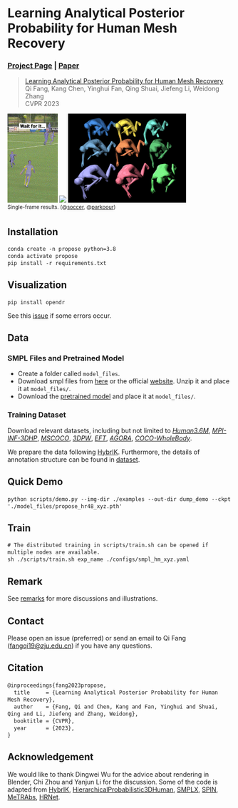# Learning Analytical Posterior Probability for Human Mesh Recovery
### [Project Page](https://netease-gameai.github.io/ProPose/) | [Paper](https://netease-gameai.github.io/ProPose/static/assets/CVPR2023_ProPose.pdf)

> [Learning Analytical Posterior Probability for Human Mesh Recovery](https://netease-gameai.github.io/ProPose/static/assets/CVPR2023_ProPose.pdf)    
> Qi Fang, Kang Chen, Yinghui Fan, Qing Shuai, Jiefeng Li, Weidong Zhang  
> CVPR 2023  

<div align="left">
<img src="assets/soccer.gif" height="200"> <img src="assets/parkour.gif" height="200"> <img src="assets/samples.png" height="200">
<br>
<sup>
Single-frame results. (@<a href="https://www.youtube.com/watch?v=hS3UGaZSAuk&ab_channel=Joris">soccer</a>, @<a href="https://www.youtube.com/watch?v=uqOWoeJ7bpo&ab_channel=urbanamadei">parkoour</a>)
</sup>
</div>

## Installation  
```
conda create -n propose python=3.8
conda activate propose
pip install -r requirements.txt
```

## Visualization
```
pip install opendr
```
See this [issue](https://github.com/akanazawa/hmr/issues/82#issuecomment-557430371) if some errors occur.

## Data
### SMPL Files and Pretrained Model  
- Create a folder called `model_files`.
- Download smpl files from [here](https://drive.google.com/file/d/1BKLS7gTVP6Rsw775r12OyQUB6At1tJBv/view?usp=share_link) or the official [website](https://smpl.is.tue.mpg.de/). Unzip it and place it at `model_files/`. 
- Download the [pretrained model](https://drive.google.com/file/d/1F0fnbRxvB0xE117iGxUiDpG-CFzJqN2r/view?usp=share_link) and place it at `model_files/`.

### Training Dataset  
Download relevant datasets, including but not limited to [*Human3.6M*](http://vision.imar.ro/human3.6m/description.php), [*MPI-INF-3DHP*](https://vcai.mpi-inf.mpg.de/3dhp-dataset/), [*MSCOCO*](https://cocodataset.org/), [*3DPW*](https://virtualhumans.mpi-inf.mpg.de/3DPW/), [*EFT*](https://github.com/facebookresearch/eft), [*AGORA*](https://agora.is.tue.mpg.de), [*COCO-WholeBody*](https://github.com/jin-s13/COCO-WholeBody). 

We prepare the data following [HybrIK](https://github.com/Jeff-sjtu/HybrIK#fetch-data). Furthermore, the details of annotation structure can be found in [dataset](./propose/datasets/#dataset-notes).

## Quick Demo
```
python scripts/demo.py --img-dir ./examples --out-dir dump_demo --ckpt './model_files/propose_hr48_xyz.pth'
```

## Train
```
# The distributed training in scripts/train.sh can be opened if multiple nodes are available.
sh ./scripts/train.sh exp_name ./configs/smpl_hm_xyz.yaml
```

## Remark
See [remarks](./remarks.md) for more discussions and illustrations.

## Contact
Please open an issue (preferred) or send an email to Qi Fang (fangqi19@zju.edu.cn) if you have any questions.

## Citation  
```
@inproceedings{fang2023propose,
  title     = {Learning Analytical Posterior Probability for Human Mesh Recovery},
  author    = {Fang, Qi and Chen, Kang and Fan, Yinghui and Shuai, Qing and Li, Jiefeng and Zhang, Weidong},
  booktitle = {CVPR},
  year      = {2023},
}
```

## Acknowledgement  
We would like to thank Dingwei Wu for the advice about rendering in Blender, Chi Zhou and Yanjun Li for the discussion. Some of the code is adapted from [HybrIK](https://github.com/Jeff-sjtu/HybrIK), [HierarchicalProbabilistic3DHuman](https://github.com/akashsengupta1997/HierarchicalProbabilistic3DHuman), [SMPLX](https://github.com/vchoutas/smplx), [SPIN](https://github.com/nkolot/SPIN), [MeTRAbs](https://github.com/isarandi/metrabs), [HRNet](https://github.com/HRNet/HRNet-Image-Classification).
